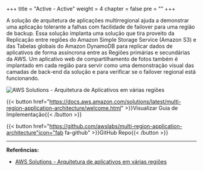 
+++
title = "Active - Active"
weight = 4
chapter = false
pre = "<b></b>"
+++


A solução de arquitetura de aplicações multirregional ajuda a demonstrar uma aplicação tolerante a falhas com facilidade de failover para uma região de backup. Essa solução implanta uma solução que tira proveito da Replicação entre regiões do Amazon Simple Storage Service (Amazon S3) e das Tabelas globais do Amazon DynamoDB para replicar dados de aplicativos de forma assíncrona entre as Regiões primárias e secundárias da AWS. Um aplicativo web de compartilhamento de fotos também é implantado em cada região para servir como uma demonstração visual das camadas de back-end da solução e para verificar se o failover regional está funcionando.


![AWS Solutions - Arquitetura de Aplicativos em várias regiões](/images/aws-sol-multi-region-application.png)


{{< button href="https://docs.aws.amazon.com/solutions/latest/multi-region-application-architecture/welcome.html" >}}Visualizar Guia de Implementação{{< /button >}}




{{< button href="https://github.com/awslabs/multi-region-application-architecture"icon="fab fa-github" >}}GitHub Repo{{< /button >}}


---
**Referências:**
- [AWS Solutions - Arquitetura de aplicativos em várias regiões](https://aws.amazon.com/pt/solutions/implementations/multi-region-application-architecture/)
